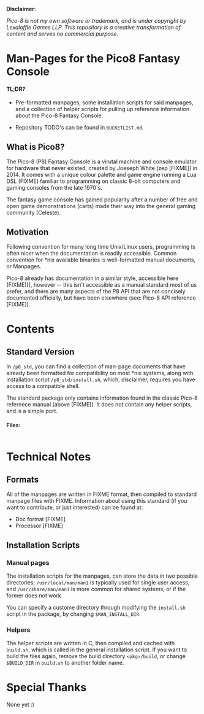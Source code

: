 **Disclaimer**: 

*Pico-8 is not my own software or trademark, and is under copyright by Lexaloffle Games LLP. 
This repository is a creative transformation of content and serves no commercial purpose.*

# Man-Pages for the Pico8 Fantasy Console 

#### TL;DR? 

* Pre-formatted manpages, some installation scripts for said manpages, and a collection of
helper scripts for pulling up reference information about the Pico-8 Fantasy Console. 

* Repository TODO's can be found in `BUCKETLIST.md`. 

## What is Pico8? 

The Pico-8 (P8) Fantasy Console is a virutal machine and console emulator for hardware
that never existed, created by Joeseph White (zep [FIXME]) in 2014. It comes with a unique colour 
palette and game engine running a Lua DSL (FIXME) familiar to programming on classic 8-bit 
computers and gaming consoles from the late 1970's. 

The fantasy game console has gained popularity after a number of free and open game
demonstrations (carts) made their way into the general gaming community (Celeste).

## Motivation 

Following convention for many long time Unix/Linux users, programming is often nicer
when the documentation is readily accessible. Common convention for *nix available 
binaries is well-formatted manual documents, or Manpages. 

Pico-8 already has documentation in a similar style, accessible here (FIXME)[], 
however -- this isn't accessible as a manual standard most of us prefer, and there
are many aspects of the P8 API that are not concisely documented officially, but
have been elsewhere (see: Pico-8 API reference [FIXME]). 

# Contents 

## Standard Version

In `/p8_std`, you can find a collection of man-page documents that have already been 
formatted for compatibility on most *nix systems, along with installation script
`/p8_std/install.sh`, which, disclaimer, requires you have access to a compatible shell. 

The standard package only contains information found in the classic Pico-8 refernece 
manual (above [FIXME]). It does not contain any helper scripts, and is a simple port. 

#### Files: 

```

```

# Technical Notes 

## Formats 

All of the manpages are written in FIXME format, then compiled to standard manpage 
files with FIXME. Information about using this standard (if you want to contribute, 
or just interested) can be found at: 

* Doc format [FIXME] 
* Processor [FIXME] 

## Installation Scripts 


### Manual pages 

The installation scripts for the manpages, can store the data in two possible directories; 
`/usr/local/man/man1` is typically used for single user access, and `/usr/share/man/man1`
is more common for shared systems, or if the former does not work. 

You can specify a custome directory through modifying the `install.sh` script in the
package, by changing `$MAN_INSTALL_DIR`. 

### Helpers 

The helper scripts are written in C, then compiled and cached with `build.sh`, which is
called in the general installation script. If you want to build the files again, remove the
build directory `<pkg>/build`, or change `$BUILD_DIR` in `build.sh` to another folder name. 

# Special Thanks

None yet :) 
